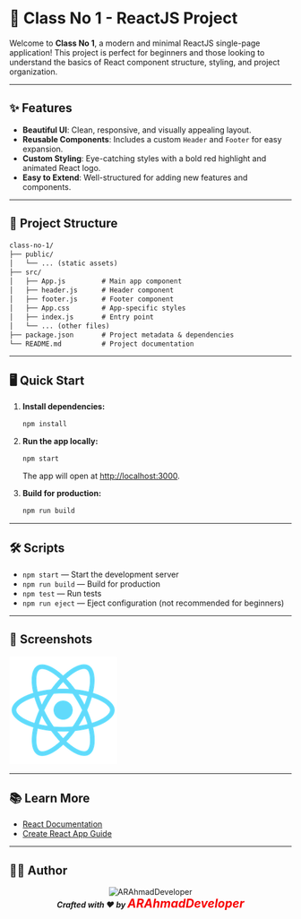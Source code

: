 # 🚀 Class No 1 - ReactJS Project

Welcome to **Class No 1**, a modern and minimal ReactJS single-page application! This project is perfect for beginners and those looking to understand the basics of React component structure, styling, and project organization.

---

## ✨ Features

- **Beautiful UI**: Clean, responsive, and visually appealing layout.
- **Reusable Components**: Includes a custom `Header` and `Footer` for easy expansion.
- **Custom Styling**: Eye-catching styles with a bold red highlight and animated React logo.
- **Easy to Extend**: Well-structured for adding new features and components.

---

## 📂 Project Structure

```
class-no-1/
├── public/
│   └── ... (static assets)
├── src/
│   ├── App.js         # Main app component
│   ├── header.js      # Header component
│   ├── footer.js      # Footer component
│   ├── App.css        # App-specific styles
│   ├── index.js       # Entry point
│   └── ... (other files)
├── package.json       # Project metadata & dependencies
└── README.md          # Project documentation
```

---

## 🖥️ Quick Start

1. **Install dependencies:**
   ```bash
   npm install
   ```
2. **Run the app locally:**

   ```bash
   npm start
   ```

   The app will open at [http://localhost:3000](http://localhost:3000).

3. **Build for production:**
   ```bash
   npm run build
   ```

---

## 🛠️ Scripts

- `npm start` — Start the development server
- `npm run build` — Build for production
- `npm test` — Run tests
- `npm run eject` — Eject configuration (not recommended for beginners)

---

## 📸 Screenshots

![App Screenshot](public/logo192.png)

---

## 📚 Learn More

- [React Documentation](https://reactjs.org/)
- [Create React App Guide](https://create-react-app.dev/)

---

## 👨‍💻 Author

<div align="center">
  <img src="https://readme-typing-svg.demolab.com?font=Fira+Code&size=28&pause=1000&color=F70000&center=true&vCenter=true&width=435&lines=ARAhmadDeveloper" alt="ARAhmadDeveloper"/>
  
  <br/>
  <b><i>Crafted with ❤️ by <span style="color:#F70000;font-size:1.5em;">ARAhmadDeveloper</span></i></b>
</div>
